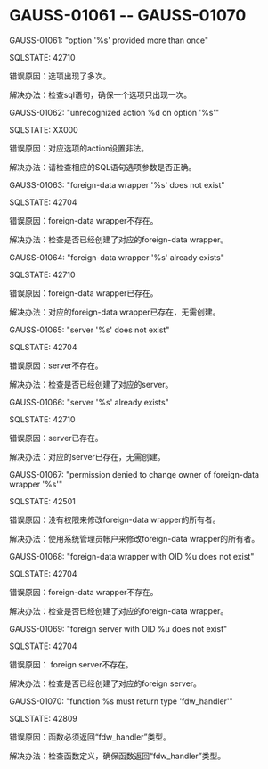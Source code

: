 # GAUSS-01061 -- GAUSS-01070<a name="ZH-CN_TOPIC_0302073441"></a>

GAUSS-01061: "option '%s' provided more than once"

SQLSTATE: 42710

错误原因：选项出现了多次。

解决办法：检查sql语句，确保一个选项只出现一次。

GAUSS-01062: "unrecognized action %d on option '%s'"

SQLSTATE: XX000

错误原因：对应选项的action设置非法。

解决办法：请检查相应的SQL语句选项参数是否正确。

GAUSS-01063: "foreign-data wrapper '%s' does not exist"

SQLSTATE: 42704

错误原因：foreign-data wrapper不存在。

解决办法：检查是否已经创建了对应的foreign-data wrapper。

GAUSS-01064: "foreign-data wrapper '%s' already exists"

SQLSTATE: 42710

错误原因：foreign-data wrapper已存在。

解决办法：对应的foreign-data wrapper已存在，无需创建。

GAUSS-01065: "server '%s' does not exist"

SQLSTATE: 42704

错误原因：server不存在。

解决办法：检查是否已经创建了对应的server。

GAUSS-01066: "server '%s' already exists"

SQLSTATE: 42710

错误原因：server已存在。

解决办法：对应的server已存在，无需创建。

GAUSS-01067: "permission denied to change owner of foreign-data wrapper '%s'"

SQLSTATE: 42501

错误原因：没有权限来修改foreign-data wrapper的所有者。

解决办法：使用系统管理员帐户来修改foreign-data wrapper的所有者。

GAUSS-01068: "foreign-data wrapper with OID %u does not exist"

SQLSTATE: 42704

错误原因：foreign-data wrapper不存在。

解决办法：检查是否已经创建了对应的foreign-data wrapper。

GAUSS-01069: "foreign server with OID %u does not exist"

SQLSTATE: 42704

错误原因： foreign server不存在。

解决办法：检查是否已经创建了对应的foreign server。

GAUSS-01070: "function %s must return type 'fdw\_handler'"

SQLSTATE: 42809

错误原因：函数必须返回“fdw\_handler”类型。

解决办法：检查函数定义，确保函数返回“fdw\_handler”类型。

